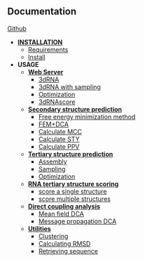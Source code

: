 ## Documentation
[Github](https://github.com/hust220/nsp)

*   **[INSTALLATION](#/doc/install)**
    * [Requirements](#/doc/install/requirements)
    * [Install](#/doc/install/install)
*   **USAGE**
    * **[Web Server](#/doc/web)**
        * [3dRNA](#/doc/web/assembly)
        * [3dRNA with sampling](#/doc/web/sampling)
        * [Optimization](#/doc/web/optimization)
        * [3dRNAscore](#/doc/web/3drnascore)
    * **[Secondary structure prediction](#/doc/ssp)**
        * [Free energy minimization method](#/doc/ssp/fem)
        * [FEM+DCA](#/doc/ssp/fem_dca)
        * [Calculate MCC](#/doc/ssp/mcc)
        * [Calculate STY](#/doc/ssp/sty)
        * [Calculate PPV](#/doc/ssp/ppv)
    * **[Tertiary structure prediction](#/doc/tsp)**
        * [Assembly](#/doc/tsp/assembly)
        * [Sampling](#/doc/tsp/sampling)
        * [Optimization](#/doc/tsp/optimization)
    * **[RNA tertiary structure scoring](#/doc/scoring)**
        * [score a single structure](#/doc/scoring/single)
        * [score multiple structures](#/doc/scoring/multiple)
    * **[Direct coupling analysis](#/doc/dca)**
        * [Mean field DCA](#/doc/dca/mf)
        * [Message propagation DCA](#/doc/dca/mp)
    * **[Utilities](#/doc/utils)**
        * [Clustering](#/doc/utils/clustering)
        * [Calculating RMSD](#/doc/utils/rmsd)
        * [Retrieving sequence](#/doc/utils/seq)

